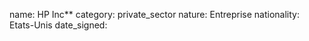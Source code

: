 name: HP Inc**
category: private_sector
nature:  Entreprise
nationality: Etats-Unis
date_signed:
    